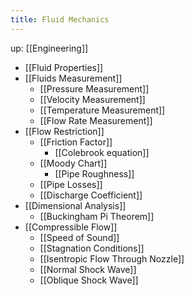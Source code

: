 ```yaml
---
title: Fluid Mechanics
---
```

up: [[Engineering]]

- [[Fluid Properties]]
- [[Fluids Measurement]]
	- [[Pressure Measurement]]
	- [[Velocity Measurement]]
	- [[Temperature Measurement]]
	- [[Flow Rate Measurement]]
- [[Flow Restriction]]
	- [[Friction Factor]]
		- [[Colebrook equation]]
	- [[Moody Chart]]
		- [[Pipe Roughness]]
	- [[Pipe Losses]]
	- [[Discharge Coefficient]]
- [[Dimensional Analysis]]
	- [[Buckingham Pi Theorem]]
- [[Compressible Flow]]
	- [[Speed of Sound]]
	- [[Stagnation Conditions]]
	- [[Isentropic Flow Through Nozzle]]
	- [[Normal Shock Wave]]
	- [[Oblique Shock Wave]]
